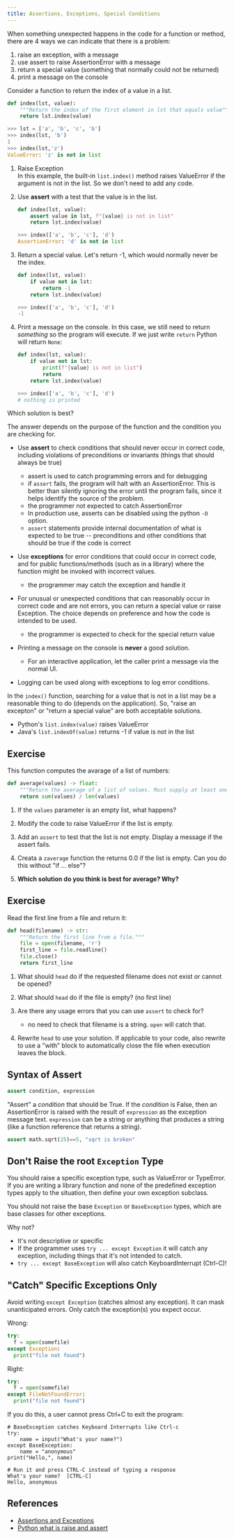 ```yaml
---
title: Assertions, Exceptions, Special Conditions
---
```


When something unexpected happens in the code for a function or method,
there are 4 ways we can indicate that there is a problem:

1. raise an exception, with a message
2. use assert to raise AssertionError with a message
3. return a special value (something that normally could not be returned)
4. print a message on the console

Consider a function to return the index of a value in a list.

```python
def index(lst, value):
    """Return the index of the first element in lst that equals value"""
    return lst.index(value)

>>> lst = ['a', 'b', 'c', 'b']
>>> index(lst, 'b')
1
>>> index(lst,'z')
ValueError: 'z' is not in list
```

1. Raise Exception    
   In this example, the built-in `list.index()` method raises ValueError if the argument is not in the list.  So we don't need to add any code.

2. Use **assert** with a test that the value is in the list.
   ```python
   def index(lst, value):
       assert value in lst, f"{value} is not in list"
       return lst.index(value)

   >>> index(['a', 'b', 'c'], 'd')
   AssertionError: 'd' is not in list
   ```

3. Return a special value. Let's return -1, which would normally never be the index.
   ```python
   def index(lst, value):
       if value not in lst:
           return -1
       return lst.index(value)

   >>> index(['a', 'b', 'c'], 'd')
   -1
   ```

4. Print a message on the console. In this case, we still need to return *something* so the program will execute.  If we just write `return` Python will return `None`:
   ```python
   def index(lst, value):
       if value not in lst:
           print(f"{value} is not in list")
           return
       return lst.index(value)

   >>> index(['a', 'b', 'c'], 'd')
   # nothing is printed
   ```

Which solution is best?

The answer depends on the purpose of the function and the condition you are checking for.

* Use **assert** to check conditions that should never occur in correct code, including violations of preconditions or invariants (things that should always be true)
  - assert is used to catch programming errors and for debugging
  - if `assert` fails, the program will halt with an AssertionError. This is better than silently ignoring the error until the program fails, since it helps identify the source of the problem.
  - the programmer not expected to catch AssertionError
  - In production use, asserts can be disabled using the python `-O` option.
  - `assert` statements provide internal documentation of what is expected to be true -- preconditions and other conditions that should be true if the code is correct

* Use **exceptions** for error conditions that could occur in correct code, and for public functions/methods (such as in a library) where the function might be invoked with incorrect values.
  - the programmer may catch the exception and handle it

* For unusual or unexpected conditions that can reasonably occur in correct code and are not errors, you can return a special value or raise Exception. The choice depends on preference and how the code is intended to be used.
  - the programmer is expected to check for the special return value

* Printing a message on the console is **never** a good solution. 
  - For an interactive application, let the caller print a message via the normal UI.

* Logging can be used along with exceptions to log error conditions.


In the `index()` function, searching for a value that is not in a list may be a reasonable thing to do (depends on the application).
So, "raise an excepton" or "return a special value" are both acceptable solutions.
- Python's `list.index(value)` raises ValueError
- Java's `list.indexOf(value)` returns -1 if value is not in the list


## Exercise

This function computes the avarage of a list of numbers:

```python
def average(values) -> float:
    """Return the average of a list of values. Must supply at least one value"""
    return sum(values) / len(values)
```

1. If the `values` parameter is an empty list, what happens?

2. Modify the code to raise ValueError if the list is empty.

3. Add an `assert` to test that the list is not empty. Display a message if the assert fails.

4. Creata a `zaverage` function the returns 0.0 if the list is empty. Can you do this without "if ... else"?

5. **Which solution do you think is best for average?  Why?**


## Exercise

Read the first line from a file and return it:

```python
def head(filename) -> str:
    """Return the first line from a file."""
    file = open(filename, 'r')
    first_line = file.readline()
    file.close()
    return first_line
```

1. What should `head` do if the requested filename does not exist or cannot be opened?

2. What should `head` do if the file is empty? (no first line)

3. Are there any usage errors that you can use `assert` to check for?
   - no need to check that filename is a string. `open` will catch that.

4. Rewrite `head` to use your solution. If applicable to your code, also rewrite to use a "with" block to automatically close the file when execution leaves the block.


## Syntax of Assert

```python
assert condition, expression
```

"Assert" a *condition* that should be True.
If the *condition* is False, then an AssertionError is raised with the result of `expression` as the exception message text.  `expression` can be a string or anything that produces a string (like a function reference that returns a string).

```python
assert math.sqrt(25)==5, "sqrt is broken"
```

## Don't Raise the root `Exception` Type

You should raise a specific exception type, such as ValueError or TypeError. 
If you are writing a library function and none of the predefined
exception types apply to the situation, then define your own 
exception subclass.

You should not raise the base `Exception` or `BaseException` types, 
which are base classes for other exceptions.

Why not?
* It's not descriptive or specific
* If the programmer uses `try ... except Exception` it will catch any exception, including things that it's not intended to catch.
* `try ... except BaseException` will also catch KeyboardInterrupt (Ctrl-C)!


## "Catch" Specific Exceptions Only

Avoid writing `except Exception` (catches almost any exception).  It can mask unanticipated errors.  Only catch the exception(s) you expect occur.

Wrong:
```python
try:
  f = open(somefile)
except Exception:
  print("file not found")
```
Right:
```python
try:
  f = open(somefile)
except FileNotFoundError:
  print("file not found")
```

If you do this, a user cannot press Ctrl+C to exit the program:

```python3
# BaseException catches Keyboard Interrupts like Ctrl-c
try:
    name = input("What's your name?")
except BaseException:
    name = "anonymous"
print("Hello,", name)

# Run it and press CTRL-C instead of typing a response
What's your name?  [CTRL-C]
Hello, anonymous
```

## References

- [Assertions and Exceptions](https://stefan.sofa-rockers.org/2018/04/16/assertions-and-exceptions/)
- [Python what is raise and assert](https://medium.com/@jadhavmanoj/python-what-is-raise-and-assert-statement-c3908697bc62)
